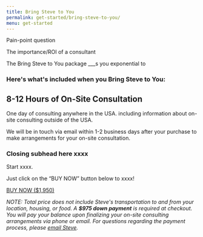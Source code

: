 ```yaml
---
title: Bring Steve to You
permalink: get-started/bring-steve-to-you/
menu: get-started
---
```

Pain-point question

The importance/ROI of a consultant

The Bring Steve to You package ___s you exponential to 


### Here's what's included when you Bring Steve to You:

## 8-12 Hours of On-Site Consultation


One day of consulting anywhere in the USA. including information about on-site consulting outside of the USA.



We will be in touch via email within 1-2 business days after your purchase to make arrangements for your on-site consultation.

### Closing subhead here xxxx

Start xxxx.

Just click on the “BUY NOW” button below to xxxx!

<a class="button" href="https://gum.co/bring-steve-to-you">
      BUY NOW ($1,950)
    </a>
    
*NOTE: Total price does not include Steve's transportation to and from your location, housing, or food. A **$975 down payment** is required at checkout. You will pay your balance upon finalizing your on-site consulting arrangements via phone or email. For questions regarding the payment process, please [email Steve](mailto:steve@corpchaps.com).*


